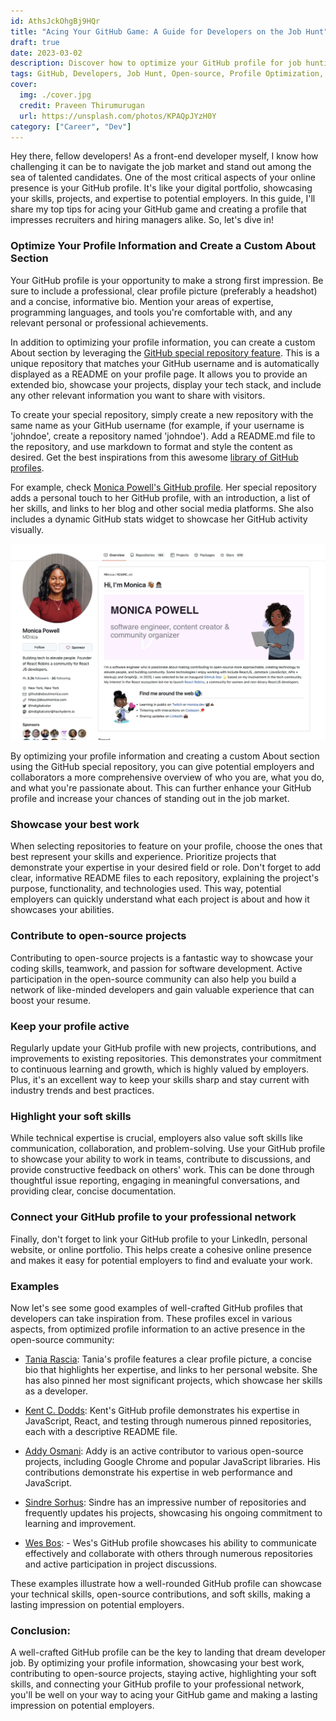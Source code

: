 ```yaml
---
id: AthsJckOhgBj9HQr
title: "Acing Your GitHub Game: A Guide for Developers on the Job Hunt"
draft: true
date: 2023-03-02
description: Discover how to optimize your GitHub profile for job hunting success with this comprehensive guide. Learn the best practices for showcasing your work, contributing to open-source projects, and highlighting your skills to impress potential employers.
tags: GitHub, Developers, Job Hunt, Open-source, Profile Optimization, Software Development, Programming, Coding, Repositories, Career Advice, Technical Skills, Soft Skills, README, Networking, Portfolio
cover:
  img: ./cover.jpg
  credit: Praveen Thirumurugan
  url: https://unsplash.com/photos/KPAQpJYzH0Y
category: ["Career", "Dev"]
---
```


Hey there, fellow developers! As a front-end developer myself, I know how challenging it can be to navigate the job market and stand out among the sea of talented candidates. One of the most critical aspects of your online presence is your GitHub profile. It's like your digital portfolio, showcasing your skills, projects, and expertise to potential employers. In this guide, I'll share my top tips for acing your GitHub game and creating a profile that impresses recruiters and hiring managers alike. So, let's dive in!

### Optimize Your Profile Information and Create a Custom About Section

Your GitHub profile is your opportunity to make a strong first impression. Be sure to include a professional, clear profile picture (preferably a headshot) and a concise, informative bio. Mention your areas of expertise, programming languages, and tools you're comfortable with, and any relevant personal or professional achievements.

In addition to optimizing your profile information, you can create a custom About section by leveraging the [GitHub special repository feature](https://docs.github.com/en/account-and-profile/setting-up-and-managing-your-github-profile/customizing-your-profile/managing-your-profile-readme). This is a unique repository that matches your GitHub username and is automatically displayed as a README on your profile page. It allows you to provide an extended bio, showcase your projects, display your tech stack, and include any other relevant information you want to share with visitors.

To create your special repository, simply create a new repository with the same name as your GitHub username (for example, if your username is 'johndoe', create a repository named 'johndoe'). Add a README.md file to the repository, and use markdown to format and style the content as desired. Get the best inspirations from this awesome [library of GitHub profiles](https://zzetao.github.io/awesome-github-profile/).

For example, check [Monica Powell's GitHub profile](https://github.com/M0nica). Her special repository adds a personal touch to her GitHub profile, with an introduction, a list of her skills, and links to her blog and other social media platforms. She also includes a dynamic GitHub stats widget to showcase her GitHub activity visually.

![Monica Powell's GitHub profile](./monica.jpg)

By optimizing your profile information and creating a custom About section using the GitHub special repository, you can give potential employers and collaborators a more comprehensive overview of who you are, what you do, and what you're passionate about. This can further enhance your GitHub profile and increase your chances of standing out in the job market.

### Showcase your best work

When selecting repositories to feature on your profile, choose the ones that best represent your skills and experience. Prioritize projects that demonstrate your expertise in your desired field or role. Don't forget to add clear, informative README files to each repository, explaining the project's purpose, functionality, and technologies used. This way, potential employers can quickly understand what each project is about and how it showcases your abilities.

### Contribute to open-source projects

Contributing to open-source projects is a fantastic way to showcase your coding skills, teamwork, and passion for software development. Active participation in the open-source community can also help you build a network of like-minded developers and gain valuable experience that can boost your resume.

### Keep your profile active

Regularly update your GitHub profile with new projects, contributions, and improvements to existing repositories. This demonstrates your commitment to continuous learning and growth, which is highly valued by employers. Plus, it's an excellent way to keep your skills sharp and stay current with industry trends and best practices.

### Highlight your soft skills

While technical expertise is crucial, employers also value soft skills like communication, collaboration, and problem-solving. Use your GitHub profile to showcase your ability to work in teams, contribute to discussions, and provide constructive feedback on others' work. This can be done through thoughtful issue reporting, engaging in meaningful conversations, and providing clear, concise documentation.

### Connect your GitHub profile to your professional network

Finally, don't forget to link your GitHub profile to your LinkedIn, personal website, or online portfolio. This helps create a cohesive online presence and makes it easy for potential employers to find and evaluate your work.

### Examples

Now let's see some good examples of well-crafted GitHub profiles that developers can take inspiration from. These profiles excel in various aspects, from optimized profile information to an active presence in the open-source community:

- [Tania Rascia](https://github.com/taniarascia): Tania's profile features a clear profile picture, a concise bio that highlights her expertise, and links to her personal website. She has also pinned her most significant projects, which showcase her skills as a developer.

- [Kent C. Dodds](https://github.com/kentcdodds): Kent's GitHub profile demonstrates his expertise in JavaScript, React, and testing through numerous pinned repositories, each with a descriptive README file.

- [Addy Osmani](https://github.com/addyosmani): Addy is an active contributor to various open-source projects, including Google Chrome and popular JavaScript libraries. His contributions demonstrate his expertise in web performance and JavaScript.

- [Sindre Sorhus](https://github.com/sindresorhus): Sindre has an impressive number of repositories and frequently updates his projects, showcasing his ongoing commitment to learning and improvement.

- [Wes Bos](https://github.com/wesbos): - Wes's GitHub profile showcases his ability to communicate effectively and collaborate with others through numerous repositories and active participation in project discussions.

These examples illustrate how a well-rounded GitHub profile can showcase your technical skills, open-source contributions, and soft skills, making a lasting impression on potential employers.

### Conclusion:

A well-crafted GitHub profile can be the key to landing that dream developer job. By optimizing your profile information, showcasing your best work, contributing to open-source projects, staying active, highlighting your soft skills, and connecting your GitHub profile to your professional network, you'll be well on your way to acing your GitHub game and making a lasting impression on potential employers.
